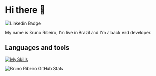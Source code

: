 # Hi there 👋  

[![Linkedin Badge](https://img.shields.io/badge/-LinkedIn-blue?style=flat-square&logo=Linkedin&logoColor=white&link=https://www.linkedin.com/in/bruno-ribeiro-51b520199/)](https://www.linkedin.com/in/bruno-ribeiro-51b520199/)

My name is Bruno Ribeiro, I'm live in Brazil and I'm a back end developer.



## Languages and tools
[![My Skills](https://skillicons.dev/icons?i=nodejs,php,electron,mysql,postgres,mongo,html,css,js,jquery,vuejs,typescript,rabbitmq,redis,docker,kubernetes&theme=light)](https://skillicons.dev)

![Bruno Ribeiro GitHub Stats](https://github-readme-stats.vercel.app/api?username=brunosribeiroo&show_icons=true&theme=radical)
